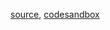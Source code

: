 [source](https://github.com/alokagr07/react-stock-charts/blob/master/docs/lib/charts/CandleStickChartWithAnnotation.js), [codesandbox](https://codesandbox.io/s/github/alokagr07/react-stock-charts-examples2/tree/master/examples/CandleStickChartWithAnnotation)
